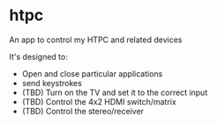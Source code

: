 htpc
====

An app to control my HTPC and related devices

It's designed to:
  * Open and close particular applications
  * send keystrokes
  * (TBD) Turn on the TV and set it to the correct input
  * (TBD) Control the 4x2 HDMI switch/matrix
  * (TBD) Control the stereo/receiver
